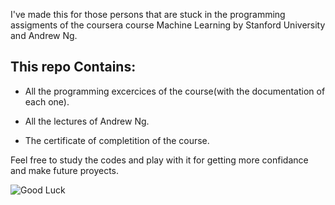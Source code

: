 I've made this for those persons that are stuck in the programming assigments of the coursera course Machine Learning by Stanford University and Andrew Ng.

This repo Contains:
-
* All the programming excercices of the course(with the documentation of each one).

* All the lectures of Andrew Ng.

* The certificate of completition of the course.


Feel free to study the codes and play with it for getting more confidance and make future proyects.

![Good Luck](https://d3njjcbhbojbot.cloudfront.net/api/utilities/v1/imageproxy/https://coursera.s3.amazonaws.com/topics/ml/large-icon.png?auto=format%2Ccompress&dpr=1)
